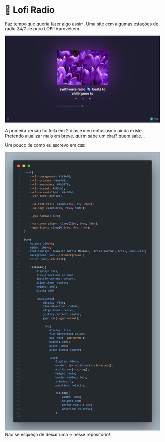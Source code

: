 # 📼 Lofi Radio

Faz tempo que queria fazer algo assim. Uma site com algumas estações de rádio 24/7 de puro LOFI! Aproveitem.

![Lofi Radio](./src/assets/image/lofiradio.png)

A primeira versão foi feita em 2 dias e meu entusiasmo ainda existe. Pretendo atualizar mais em breve, quem sabe um chat? quem sabe...

Um pouco de como eu escrevo em css:

![Meu CSS](./src/assets/image/meucss.png)
Não se esqueça de deixar uma ⭐ nesse repositório!